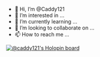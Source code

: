 - 👋 Hi, I’m @Caddy121
- 👀 I’m interested in ...
- 🌱 I’m currently learning ...
- 💞️ I’m looking to collaborate on ...
- 📫 How to reach me ...

[![@caddy121's Holopin board](https://holopin.me/caddy121)](https://holopin.io/@caddy121)
